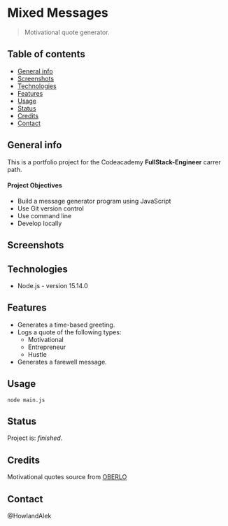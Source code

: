 # Mixed Messages

> Motivational quote generator.

## Table of contents

- [General info](#general-info)
- [Screenshots](#screenshots)
- [Technologies](#technologies)
- [Features](#features)
- [Usage](#usage)
- [Status](#status)
- [Credits](#inspiration)
- [Contact](#contact)

## General info

This is a portfolio project for the Codeacademy **FullStack-Engineer** carrer path.

#### Project Objectives

- Build a message generator program using JavaScript
- Use Git version control
- Use command line
- Develop locally

## Screenshots

## Technologies

- Node.js - version 15.14.0

## Features

- Generates a time-based greeting.
- Logs a quote of the following types:
  - Motivational
  - Entrepreneur
  - Hustle
- Generates a farewell message.

## Usage

`node main.js`

## Status

Project is: _finished_.

## Credits

Motivational quotes source from [OBERLO](https://www.oberlo.com/blog/motivational-quotes)

## Contact

@HowlandAlek
